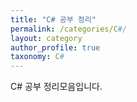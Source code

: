 ```yaml
---
title: "C# 공부 정리"
permalink: /categories/C#/
layout: category
author_profile: true
taxonomy: C#
---
```


C# 공부 정리모음입니다.
